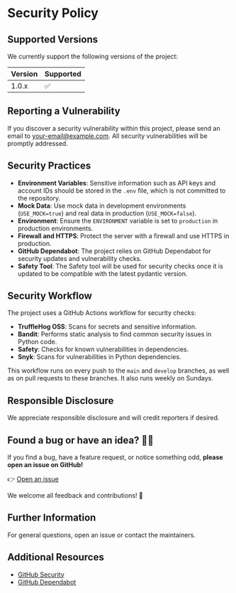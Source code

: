 # Security Policy

## Supported Versions

We currently support the following versions of the project:

| Version | Supported          |
| ------- | ------------------ |
| 1.0.x   | :white_check_mark: |

## Reporting a Vulnerability

If you discover a security vulnerability within this project, please send an email to [your-email@example.com](mailto:your-email@example.com). All security vulnerabilities will be promptly addressed.

## Security Practices

- **Environment Variables**: Sensitive information such as API keys and account IDs should be stored in the `.env` file, which is not committed to the repository.
- **Mock Data**: Use mock data in development environments (`USE_MOCK=true`) and real data in production (`USE_MOCK=false`).
- **Environment**: Ensure the `ENVIRONMENT` variable is set to `production` in production environments.
- **Firewall and HTTPS**: Protect the server with a firewall and use HTTPS in production.
- **GitHub Dependabot**: The project relies on GitHub Dependabot for security updates and vulnerability checks.
- **Safety Tool**: The Safety tool will be used for security checks once it is updated to be compatible with the latest pydantic version.

## Security Workflow

The project uses a GitHub Actions workflow for security checks:

- **TruffleHog OSS**: Scans for secrets and sensitive information.
- **Bandit**: Performs static analysis to find common security issues in Python code.
- **Safety**: Checks for known vulnerabilities in dependencies.
- **Snyk**: Scans for vulnerabilities in Python dependencies.

This workflow runs on every push to the `main` and `develop` branches, as well as on pull requests to these branches. It also runs weekly on Sundays.

## Responsible Disclosure

We appreciate responsible disclosure and will credit reporters if desired.

## Found a bug or have an idea? 🐛💡

If you find a bug, have a feature request, or notice something odd, **please open an issue on GitHub!**

👉 [Open an issue](https://github.com/yourusername/ibkr-portfolio-backend/issues/new/choose)

We welcome all feedback and contributions! 🙏

## Further Information

For general questions, open an issue or contact the maintainers.

## Additional Resources

- [GitHub Security](https://github.com/yourusername/ibkr-portfolio-backend/security)
- [GitHub Dependabot](https://github.com/yourusername/ibkr-portfolio-backend/security/dependabot) 